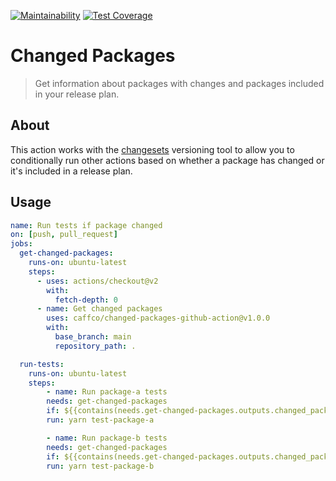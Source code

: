 [![Maintainability](https://api.codeclimate.com/v1/badges/c41c2f4e4fc8b15a0063/maintainability)](https://codeclimate.com/github/caffco/changed-packages-github-action/maintainability)
[![Test Coverage](https://api.codeclimate.com/v1/badges/c41c2f4e4fc8b15a0063/test_coverage)](https://codeclimate.com/github/caffco/changed-packages-github-action/test_coverage)

# Changed Packages

> Get information about packages with changes and packages included in your release plan.

## About

This action works with the [changesets][changesetsurl] versioning tool to allow you to conditionally run other actions based on whether a package has changed or it's included in a release plan.

## Usage

```yml
name: Run tests if package changed
on: [push, pull_request]
jobs:
  get-changed-packages:
    runs-on: ubuntu-latest
    steps:
      - uses: actions/checkout@v2
        with:
          fetch-depth: 0
      - name: Get changed packages
        uses: caffco/changed-packages-github-action@v1.0.0
        with:
          base_branch: main
          repository_path: .

  run-tests:
    runs-on: ubuntu-latest
    steps:
        - name: Run package-a tests
        needs: get-changed-packages
        if: ${{contains(needs.get-changed-packages.outputs.changed_packages, 'package-a')}}
        run: yarn test-package-a

        - name: Run package-b tests
        needs: get-changed-packages
        if: ${{contains(needs.get-changed-packages.outputs.changed_packages, 'package-b')}}
        run: yarn test-package-b
```

[changesetsurl]: https://github.com/atlassian/changesets
